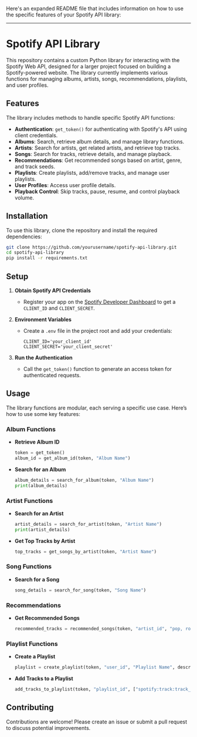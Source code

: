 Here's an expanded README file that includes information on how to use the specific features of your Spotify API library:

---

# Spotify API Library

This repository contains a custom Python library for interacting with the Spotify Web API, designed for a larger project focused on building a Spotify-powered website. The library currently implements various functions for managing albums, artists, songs, recommendations, playlists, and user profiles.

## Features

The library includes methods to handle specific Spotify API functions:
- **Authentication**: `get_token()` for authenticating with Spotify's API using client credentials.
- **Albums**: Search, retrieve album details, and manage library functions.
- **Artists**: Search for artists, get related artists, and retrieve top tracks.
- **Songs**: Search for tracks, retrieve details, and manage playback.
- **Recommendations**: Get recommended songs based on artist, genre, and track seeds.
- **Playlists**: Create playlists, add/remove tracks, and manage user playlists.
- **User Profiles**: Access user profile details.
- **Playback Control**: Skip tracks, pause, resume, and control playback volume.

## Installation

To use this library, clone the repository and install the required dependencies:

```bash
git clone https://github.com/yourusername/spotify-api-library.git
cd spotify-api-library
pip install -r requirements.txt
```

## Setup

1. **Obtain Spotify API Credentials**  
   - Register your app on the [Spotify Developer Dashboard](https://developer.spotify.com/dashboard/applications) to get a `CLIENT_ID` and `CLIENT_SECRET`.
   
2. **Environment Variables**  
   - Create a `.env` file in the project root and add your credentials:
     ```plaintext
     CLIENT_ID='your_client_id'
     CLIENT_SECRET='your_client_secret'
     ```

3. **Run the Authentication**  
   - Call the `get_token()` function to generate an access token for authenticated requests.
   
## Usage

The library functions are modular, each serving a specific use case. Here’s how to use some key features:

### Album Functions

- **Retrieve Album ID**
  ```python
  token = get_token()
  album_id = get_album_id(token, "Album Name")
  ```

- **Search for an Album**
  ```python
  album_details = search_for_album(token, "Album Name")
  print(album_details)
  ```

### Artist Functions

- **Search for an Artist**
  ```python
  artist_details = search_for_artist(token, "Artist Name")
  print(artist_details)
  ```

- **Get Top Tracks by Artist**
  ```python
  top_tracks = get_songs_by_artist(token, "Artist Name")
  ```

### Song Functions

- **Search for a Song**
  ```python
  song_details = search_for_song(token, "Song Name")
  ```

### Recommendations

- **Get Recommended Songs**
  ```python
  recommended_tracks = recommended_songs(token, "artist_id", "pop, rock", "track_id")
  ```

### Playlist Functions

- **Create a Playlist**
  ```python
  playlist = create_playlist(token, "user_id", "Playlist Name", description="A cool playlist")
  ```

- **Add Tracks to a Playlist**
  ```python
  add_tracks_to_playlist(token, "playlist_id", ["spotify:track:track_id1", "spotify:track:track_id2"])
  ```

## Contributing

Contributions are welcome! Please create an issue or submit a pull request to discuss potential improvements.
